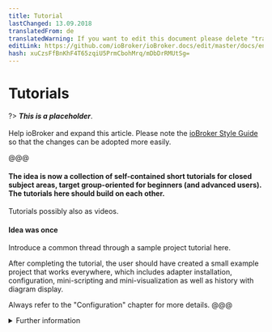 ```yaml
---
title: Tutorial
lastChanged: 13.09.2018
translatedFrom: de
translatedWarning: If you want to edit this document please delete "translatedFrom" field, elsewise this document will be translated automatically again
editLink: https://github.com/ioBroker/ioBroker.docs/edit/master/docs/en/tutorial/README.md
hash: xuCzsFfBnKhF4T65zqiU5PrmCbohMrq/mDbDrRMUtSg=
---
```

# Tutorials
?> ***This is a placeholder***.<br><br> Help ioBroker and expand this article. Please note the [ioBroker Style Guide](community/styleguidedoc) so that the changes can be adopted more easily.

@@@

#### The idea is now a collection of self-contained short tutorials for closed subject areas, target group-oriented for beginners (and advanced users). The tutorials here should build on each other.
Tutorials possibly also as videos.

#### Idea was once
Introduce a common thread through a sample project tutorial here.

After completing the tutorial, the user should have created a small example project that works everywhere, which includes adapter installation, configuration, mini-scripting and mini-visualization as well as history with diagram display.

Always refer to the "Configuration" chapter for more details.
@@@

<details><summary>Further information</summary>

+ markdown list 1 + nested list 1 + nested list 2 + markdown list 2

</details>